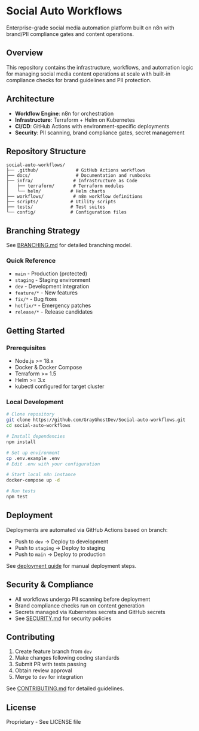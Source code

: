 # Social Auto Workflows

Enterprise-grade social media automation platform built on n8n with brand/PII compliance gates and content operations.

## Overview

This repository contains the infrastructure, workflows, and automation logic for managing social media content operations at scale with built-in compliance checks for brand guidelines and PII protection.

## Architecture

- **Workflow Engine**: n8n for orchestration
- **Infrastructure**: Terraform + Helm on Kubernetes
- **CI/CD**: GitHub Actions with environment-specific deployments
- **Security**: PII scanning, brand compliance gates, secret management

## Repository Structure

```
social-auto-workflows/
├── .github/              # GitHub Actions workflows
├── docs/                 # Documentation and runbooks
├── infra/               # Infrastructure as Code
│   ├── terraform/       # Terraform modules
│   └── helm/           # Helm charts
├── workflows/           # n8n workflow definitions
├── scripts/            # Utility scripts
├── tests/              # Test suites
└── config/             # Configuration files
```

## Branching Strategy

See [BRANCHING.md](./docs/BRANCHING.md) for detailed branching model.

### Quick Reference

- `main` - Production (protected)
- `staging` - Staging environment
- `dev` - Development integration
- `feature/*` - New features
- `fix/*` - Bug fixes
- `hotfix/*` - Emergency patches
- `release/*` - Release candidates

## Getting Started

### Prerequisites

- Node.js >= 18.x
- Docker & Docker Compose
- Terraform >= 1.5
- Helm >= 3.x
- kubectl configured for target cluster

### Local Development

```bash
# Clone repository
git clone https://github.com/GrayGhostDev/Social-auto-workflows.git
cd social-auto-workflows

# Install dependencies
npm install

# Set up environment
cp .env.example .env
# Edit .env with your configuration

# Start local n8n instance
docker-compose up -d

# Run tests
npm test
```

## Deployment

Deployments are automated via GitHub Actions based on branch:

- Push to `dev` → Deploy to development
- Push to `staging` → Deploy to staging
- Push to `main` → Deploy to production

See [deployment guide](./docs/DEPLOYMENT.md) for manual deployment steps.

## Security & Compliance

- All workflows undergo PII scanning before deployment
- Brand compliance checks run on content generation
- Secrets managed via Kubernetes secrets and GitHub secrets
- See [SECURITY.md](./docs/SECURITY.md) for security policies

## Contributing

1. Create feature branch from `dev`
2. Make changes following coding standards
3. Submit PR with tests passing
4. Obtain review approval
5. Merge to `dev` for integration

See [CONTRIBUTING.md](./docs/CONTRIBUTING.md) for detailed guidelines.

## License

Proprietary - See LICENSE file
